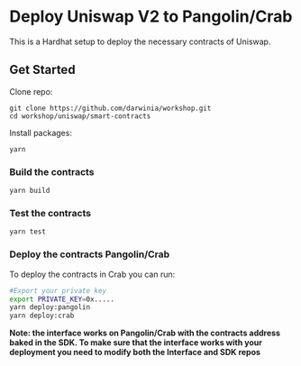 # Deploy Uniswap V2 to Pangolin/Crab

This is a Hardhat setup to deploy the necessary contracts of Uniswap.

## Get Started

Clone repo:

```
git clone https://github.com/darwinia/workshop.git
cd workshop/uniswap/smart-contracts
```

Install packages:

```
yarn
```

### Build the contracts
```
yarn build
```

### Test the contracts
```
yarn test
```

### Deploy the contracts Pangolin/Crab

To deploy the contracts in Crab you can run:

```sh
#Export your private key
export PRIVATE_KEY=0x.....
yarn deploy:pangolin
yarn deploy:crab
```

**Note: the interface works on Pangolin/Crab with the contracts address baked in the SDK. To make sure that the interface works with your deployment you need to modify both the Interface and SDK repos**
